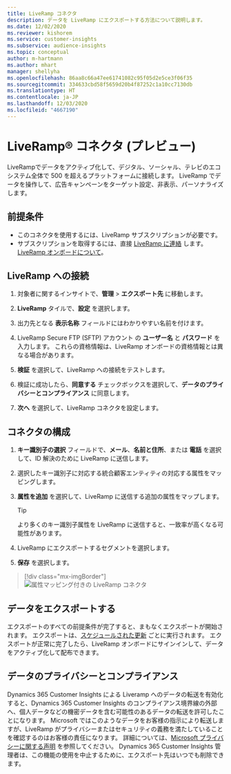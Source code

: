 ```yaml
---
title: LiveRamp コネクタ
description: データを LiveRamp にエクスポートする方法について説明します。
ms.date: 12/02/2020
ms.reviewer: kishorem
ms.service: customer-insights
ms.subservice: audience-insights
ms.topic: conceptual
author: m-hartmann
ms.author: mhart
manager: shellyha
ms.openlocfilehash: 86aa8c66a47ee61741082c95f05d2e5ce3f06f35
ms.sourcegitcommit: 334633cbd58f5659d20b4f87252c1a10cc7130db
ms.translationtype: HT
ms.contentlocale: ja-JP
ms.lasthandoff: 12/03/2020
ms.locfileid: "4667190"
---
```

# <a name="liverampreg-connector-preview"></a>LiveRamp&reg; コネクタ (プレビュー)

LiveRampでデータをアクティブ化して、デジタル、ソーシャル、テレビのエコシステム全体で 500 を超えるプラットフォームに接続します。 LiveRamp でデータを操作して、広告キャンペーンをターゲット設定、非表示、パーソナライズします。

## <a name="prerequisites"></a>前提条件

- このコネクタを使用するには、LiveRamp サブスクリプションが必要です。
- サブスクリプションを取得するには、直接 [LiveRamp に連絡](https://liveramp.com/contact/) します。 [LiveRamp オンボードについて](https://liveramp.com/our-platform/data-onboarding/)。

## <a name="connect-to-liveramp"></a>LiveRamp への接続

1. 対象者に関するインサイトで、**管理** > **エクスポート先** に移動します。

1. **LiveRamp** タイルで、**設定** を選択します。

1. 出力先となる **表示名称** フィールドにはわかりやすい名前を付けます。

1. LiveRamp Secure FTP (SFTP) アカウント の **ユーザー名** と **パスワード** を入力します。
これらの資格情報は、LiveRamp オンボードの資格情報とは異なる場合があります。

1. **検証** を選択して、LiveRamp への接続をテストします。

1. 検証に成功したら、**同意する** チェックボックスを選択して、**データのプライバシーとコンプライアンス** に同意します。

1. **次へ** を選択して、LiveRamp コネクタを設定します。

## <a name="configure-the-connector"></a>コネクタの構成

1. **キー識別子の選択** フィールドで、**メール**、**名前と住所**、または **電話** を選択して、ID 解決のために LiveRamp に送信します。

1. 選択したキー識別子に対応する統合顧客エンティティの対応する属性をマッピングします。

1. **属性を追加** を選択して、LiveRamp に送信する追加の属性をマップします。

   > [!TIP]
   > より多くのキー識別子属性を LiveRamp に送信すると、一致率が高くなる可能性があります。

1. LiveRamp にエクスポートするセグメントを選択します。

1. **保存** を選択します。

> [!div class="mx-imgBorder"]
> ![属性マッピング付きの LiveRamp コネクタ](media/export-liveramp-segments.png "属性マッピング付きの LiveRamp コネクタ")

## <a name="export-the-data"></a>データをエクスポートする

エクスポートのすべての前提条件が完了すると、まもなくエクスポートが開始されます。 エクスポートは、[スケジュールされた更新](system.md#schedule-tab) ごとに実行されます。
エクスポートが正常に完了したら、LiveRamp オンボードにサインインして、データをアクティブ化して配布できます。

## <a name="data-privacy-and-compliance"></a>データのプライバシーとコンプライアンス

Dynamics 365 Customer Insights による Liveramp へのデータの転送を有効化すると、Dynamics 365 Customer Insights のコンプライアンス境界線の外部へ、個人データなどの機密データを含む可能性のあるデータの転送を許可したことになります。 Microsoft ではこのようなデータをお客様の指示により転送しますが、LiveRamp がプライバシーまたはセキュリティの義務を満たしていることを確認するのはお客様の責任になります。 詳細については、[Microsoft プライバシーに関する声明](https://go.microsoft.com/fwlink/?linkid=396732) を参照してください。
Dynamics 365 Customer Insights 管理者は、この機能の使用を中止するために、エクスポート先はいつでも削除できます。